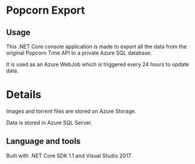 # Popcorn Export

## Usage

This .NET Core console application is made to export all the data from the original Popcorn Time API to a private Azure SQL database.

It is used as an Azure WebJob which is triggered every 24 hours to update data.

# Details

Images and torrent files are stored on Azure Storage.

Data is stored in Azure SQL Server.

## Language and tools

Built with .NET Core SDK 1.1 and Visual Studio 2017.
